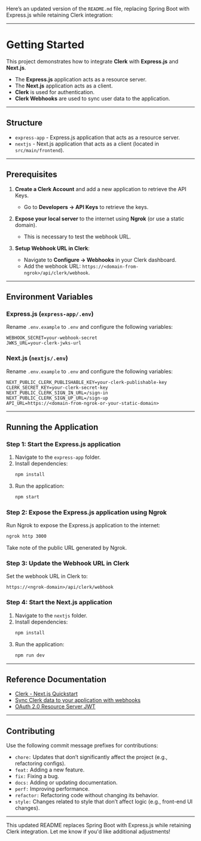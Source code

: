Here’s an updated version of the `README.md` file, replacing Spring Boot with Express.js while retaining Clerk integration:

---

# Getting Started

This project demonstrates how to integrate **Clerk** with **Express.js** and **Next.js**.

- The **Express.js** application acts as a resource server.
- The **Next.js** application acts as a client.
- **Clerk** is used for authentication.
- **Clerk Webhooks** are used to sync user data to the application.

---

## Structure

- `express-app` - Express.js application that acts as a resource server.
- `nextjs` - Next.js application that acts as a client (located in `src/main/frontend`).

---

## Prerequisites

1. **Create a Clerk Account** and add a new application to retrieve the API Keys.
   - Go to **Developers -> API Keys** to retrieve the keys.
2. **Expose your local server** to the internet using **Ngrok** (or use a static domain).

   - This is necessary to test the webhook URL.

3. **Setup Webhook URL in Clerk**:
   - Navigate to **Configure -> Webhooks** in your Clerk dashboard.
   - Add the webhook URL: `https://<domain-from-ngrok>/api/clerk/webhook`.

---

## Environment Variables

### Express.js (`express-app/.env`)

Rename `.env.example` to `.env` and configure the following variables:

```env
WEBHOOK_SECRET=your-webhook-secret
JWKS_URL=your-clerk-jwks-url
```

### Next.js (`nextjs/.env`)

Rename `.env.example` to `.env` and configure the following variables:

```env
NEXT_PUBLIC_CLERK_PUBLISHABLE_KEY=your-clerk-publishable-key
CLERK_SECRET_KEY=your-clerk-secret-key
NEXT_PUBLIC_CLERK_SIGN_IN_URL=/sign-in
NEXT_PUBLIC_CLERK_SIGN_UP_URL=/sign-up
API_URL=https://<domain-from-ngrok-or-your-static-domain>
```

---

## Running the Application

### Step 1: Start the Express.js application

1. Navigate to the `express-app` folder.
2. Install dependencies:
   ```bash
   npm install
   ```
3. Run the application:
   ```bash
   npm start
   ```

### Step 2: Expose the Express.js application using Ngrok

Run Ngrok to expose the Express.js application to the internet:

```bash
ngrok http 3000
```

Take note of the public URL generated by Ngrok.

### Step 3: Update the Webhook URL in Clerk

Set the webhook URL in Clerk to:

```
https://<ngrok-domain>/api/clerk/webhook
```

### Step 4: Start the Next.js application

1. Navigate to the `nextjs` folder.
2. Install dependencies:
   ```bash
   npm install
   ```
3. Run the application:
   ```bash
   npm run dev
   ```

---

## Reference Documentation

- [Clerk - Next.js Quickstart](https://clerk.dev/docs/nextjs/quickstart)
- [Sync Clerk data to your application with webhooks](https://clerk.dev/docs/webhooks)
- [OAuth 2.0 Resource Server JWT](https://oauth.net/2/jwt/)

---

## Contributing

Use the following commit message prefixes for contributions:

- `chore:` Updates that don’t significantly affect the project (e.g., refactoring configs).
- `feat:` Adding a new feature.
- `fix:` Fixing a bug.
- `docs:` Adding or updating documentation.
- `perf:` Improving performance.
- `refactor:` Refactoring code without changing its behavior.
- `style:` Changes related to style that don’t affect logic (e.g., front-end UI changes).

---

This updated README replaces Spring Boot with Express.js while retaining Clerk integration. Let me know if you'd like additional adjustments!
